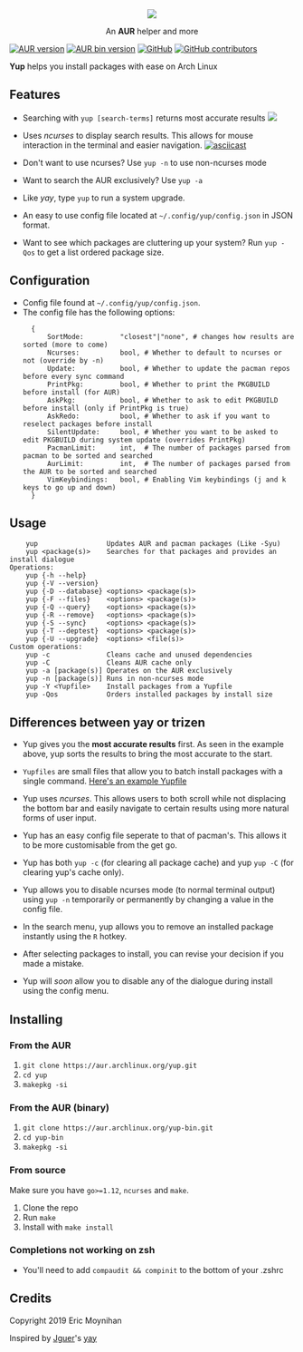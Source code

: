 <div align="center">
    <img src="assets/logo.svg" />
    <p>An <b>AUR</b> helper and more</p>
</div>

[![AUR version](https://img.shields.io/aur/version/yup.svg)](https://aur.archlinux.org/packages/yup/)
[![AUR bin version](https://img.shields.io/aur/version/yup-bin?color=%230084ff&label=bin)](https://aur.archlinux.org/packages/yup-bin/)
[![GitHub](https://img.shields.io/github/license/ericm/yup.svg)](https://github.com/ericm/yup/blob/master/LICENSE)
[![GitHub contributors](https://img.shields.io/github/contributors/ericm/yup.svg)](https://github.com/ericm/yup/graphs/contributors)

**Yup** helps you install packages with ease on Arch Linux

## Features

- Searching with `yup [search-terms]` returns most accurate results
  ![](assets/scr1.png?raw=true)

- Uses _ncurses_ to display search results. This allows for mouse interaction in the terminal and easier navigation.
  [![asciicast](https://asciinema.org/a/VGzR3JYAjGqT91SfiKjBUfFkh.svg)](https://asciinema.org/a/VGzR3JYAjGqT91SfiKjBUfFkh)

- Don't want to use ncurses? Use `yup -n` to use non-ncurses mode

- Want to search the AUR exclusively? Use `yup -a`

- Like _yay_, type `yup` to run a system upgrade.

- An easy to use config file located at `~/.config/yup/config.json` in JSON format.

* Want to see which packages are cluttering up your system? Run `yup -Qos` to get a list ordered package size.

## Configuration

- Config file found at `~/.config/yup/config.json`.
- The config file has the following options:
  ```
    {
		SortMode:         "closest"|"none", # changes how results are sorted (more to come)
		Ncurses:          bool, # Whether to default to ncurses or not (override by -n)
		Update:           bool, # Whether to update the pacman repos before every sync command
		PrintPkg:         bool, # Whether to print the PKGBUILD before install (for AUR)
		AskPkg:           bool, # Whether to ask to edit PKGBUILD before install (only if PrintPkg is true)
		AskRedo:          bool, # Whether to ask if you want to reselect packages before install
		SilentUpdate:     bool, # Whether you want to be asked to edit PKGBUILD during system update (overrides PrintPkg)
		PacmanLimit:      int,  # The number of packages parsed from pacman to be sorted and searched
		AurLimit:         int,  # The number of packages parsed from the AUR to be sorted and searched
		VimKeybindings:   bool, # Enabling Vim keybindings (j and k keys to go up and down)
	}
    ```

## Usage

```
    yup                 Updates AUR and pacman packages (Like -Syu)
    yup <package(s)>    Searches for that packages and provides an install dialogue
Operations:
    yup {-h --help}
    yup {-V --version}
    yup {-D --database} <options> <package(s)>
    yup {-F --files}    <options> <package(s)>
    yup {-Q --query}    <options> <package(s)>
    yup {-R --remove}   <options> <package(s)>
    yup {-S --sync}     <options> <package(s)>
    yup {-T --deptest}  <options> <package(s)>
    yup {-U --upgrade}  <options> <file(s)>
Custom operations:
    yup -c              Cleans cache and unused dependencies
    yup -C              Cleans AUR cache only
    yup -a [package(s)] Operates on the AUR exclusively
    yup -n [package(s)] Runs in non-ncurses mode
    yup -Y <Yupfile>    Install packages from a Yupfile
    yup -Qos            Orders installed packages by install size
```

## Differences between yay or trizen

- Yup gives you the **most accurate results** first. As seen in the example above, yup sorts the results to bring the most accurate to the start.

- `Yupfiles` are small files that allow you to batch install packages with a single command. [Here's an example Yupfile](test.Yupfile)

- Yup uses _ncurses_. This allows users to both scroll while not displacing the bottom bar and easily navigate to certain results using more natural forms of user input.

- Yup has an easy config file seperate to that of pacman's. This allows it to be more customisable from the get go.

- Yup has both `yup -c` (for clearing all package cache) and yup `yup -C` (for clearing yup's cache only).

- Yup allows you to disable ncurses mode (to normal terminal output) using `yup -n` temporarily or permanently by changing a value in the config file.

- In the search menu, yup allows you to remove an installed package instantly using the `R` hotkey.

- After selecting packages to install, you can revise your decision if you made a mistake.

- Yup will _soon_ allow you to disable any of the dialogue during install using the config menu.

## Installing

### From the AUR

1. `git clone https://aur.archlinux.org/yup.git`
2. `cd yup`
3. `makepkg -si`

### From the AUR (binary)

1. `git clone https://aur.archlinux.org/yup-bin.git`
2. `cd yup-bin`
3. `makepkg -si`

### From source

Make sure you have `go>=1.12`, `ncurses` and `make`.

1. Clone the repo
2. Run `make`
3. Install with `make install`

### Completions not working on zsh

- You'll need to add `compaudit && compinit` to the bottom of your .zshrc

## Credits

Copyright 2019 Eric Moynihan

Inspired by [Jguer](https://github.com/Jguer)'s [yay](https://github.com/Jguer/yay)
